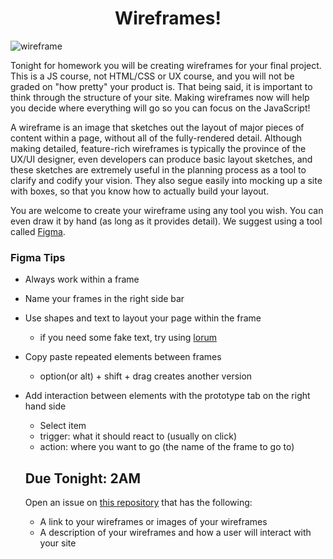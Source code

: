 <h1 align="center">Wireframes!</h1>

![wireframe](https://cdn-images-1.medium.com/max/1200/1*DsewIjSZe2quBs1OPuQ-VQ.jpeg)

Tonight for homework you will be creating wireframes for your final project. This is a JS course, not HTML/CSS or UX course, and you will not be graded on "how pretty" your product is. That being said, it is important to think through the structure of your site. Making wireframes now will help you decide where everything will go so you can focus on the JavaScript! 

A wireframe is an image that sketches out the layout of major pieces of content within a page, without all of the fully-rendered detail. Although making detailed, feature-rich wireframes is typically the province of the UX/UI designer, even developers can produce basic layout sketches, and these sketches are extremely useful in the planning process as a tool to clarify and codify your vision. They also segue easily into mocking up a site with boxes, so that you know how to actually build your layout.

You are welcome to create your wireframe using any tool you wish. You can even draw it by hand (as long as it provides detail). We suggest using a tool called [Figma](https://www.figma.com/files).

### Figma Tips

- Always work within a frame
- Name your frames in the right side bar 
- Use shapes and text to layout your page within the frame
  - if you need some fake text, try using [lorum](https://www.lipsum.com/)
- Copy paste repeated elements between frames
  - option(or alt) + shift + drag creates another version
- Add interaction between elements with the prototype tab on the right hand side
  - Select item
  - trigger: what it should react to (usually on click)
  - action: where you want to go (the name of the frame to go to)
  
  ## Due Tonight: 2AM
  
  Open an issue on [this repository](https://github.com/js-penguins/hw-w02d02-wireframes) that has the following:
  - A link to your wireframes or images of your wireframes
  - A description of your wireframes and how a user will interact with your site
